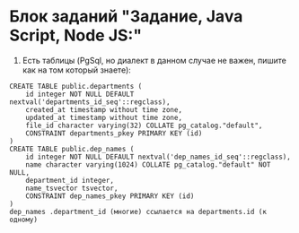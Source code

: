 # Блок заданий "Задание, Java Script, Node JS:"
1. Есть таблицы (PgSql, но диалект в данном случае не важен, пишите как на том который знаете):
```pgsql
CREATE TABLE public.departments (
    id integer NOT NULL DEFAULT nextval('departments_id_seq'::regclass),
    created_at timestamp without time zone,
    updated_at timestamp without time zone,
    file_id character varying(32) COLLATE pg_catalog."default",
    CONSTRAINT departments_pkey PRIMARY KEY (id)
)
CREATE TABLE public.dep_names (
    id integer NOT NULL DEFAULT nextval('dep_names_id_seq'::regclass),
    name character varying(1024) COLLATE pg_catalog."default" NOT NULL,
    department_id integer,
    name_tsvector tsvector,
    CONSTRAINT dep_names_pkey PRIMARY KEY (id)
)
dep_names .department_id (многие) ссылается на departments.id (к одному)
```